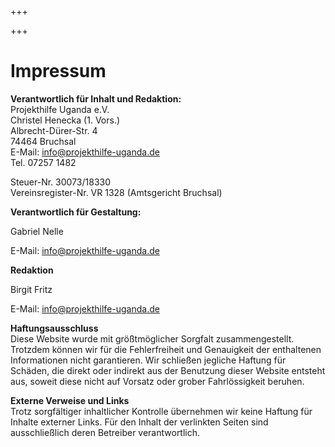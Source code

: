 +++

+++
# Impressum

**Verantwortlich für Inhalt und Redaktion:**  
Projekthilfe Uganda e.V.  
Christel Henecka (1. Vors.)  
Albrecht-Dürer-Str. 4  
74464 Bruchsal  
E-Mail: [info@projekthilfe-uganda.de](mailto:info@projekthilfe-uganda.de?subject=Informationen&body=)  
Tel. 07257 1482   
  
Steuer-Nr. 30073/18330  
Vereinsregister-Nr. VR 1328 (Amtsgericht Bruchsal)  
  
**Verantwortlich für Gestaltung:**

Gabriel Nelle

E-Mail: [info@projekthilfe-uganda.de](mailto:info@projekthilfe-uganda.de?subject=Gestaltung%20der%20Internetseite&body=)

**Redaktion**

Birgit Fritz

E-Mail: [info@projekthilfe-uganda.de](mailto:info@projekthilfe-uganda.de?subject=Gestaltung%20der%20Internetseite&body=)  
  
**Haftungsausschluss**  
Diese Website wurde mit größtmöglicher Sorgfalt zusammengestellt. Trotzdem können wir für die Fehlerfreiheit und Genauigkeit der enthaltenen Informationen nicht garantieren. Wir schließen jegliche Haftung für Schäden, die direkt oder indirekt aus der Benutzung dieser Website entsteht aus, soweit diese nicht auf Vorsatz oder grober Fahrlössigkeit beruhen.   
  
**Externe Verweise und Links**  
Trotz sorgfältiger inhaltlicher Kontrolle übernehmen wir keine Haftung für Inhalte externer Links. Für den Inhalt der verlinkten Seiten sind ausschließlich deren Betreiber verantwortlich.